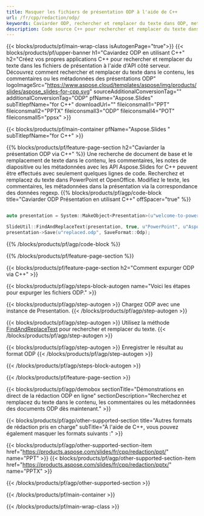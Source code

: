 ```yaml
---
title: Masquer les fichiers de présentation ODP à l'aide de C++
url: /fr/cpp/redaction/odp/
keywords: Caviarder ODP, rechercher et remplacer du texte dans ODP, mettre à jour la présentation ODP
description: Code source C++ pour rechercher et remplacer du texte dans la présentation ODP.
---
```


{{< blocks/products/pf/main-wrap-class isAutogenPage="true">}}
{{< blocks/products/pf/upper-banner h1="Caviardez ODP en utilisant C++" h2="Créez vos propres applications C++ pour rechercher et remplacer du texte dans les fichiers de présentation à l'aide d'API côté serveur. Découvrez comment rechercher et remplacer du texte dans le contenu, les commentaires ou les métadonnées des présentations ODP" logoImageSrc="https://www.aspose.cloud/templates/aspose/img/products/slides/aspose_slides-for-cpp.svg" sourceAdditionalConversionTag="" additionalConversionTag="ODP" pfName="Aspose.Slides" subTitlepfName="for C++" downloadUrl="" fileiconsmall1="PPT" fileiconsmall2="PPTX" fileiconsmall3="ODP" fileiconsmall4="POT" fileiconsmall5="ppsx" >}}

{{< blocks/products/pf/main-container pfName="Aspose.Slides " subTitlepfName="for C++" >}}

{{% blocks/products/pf/feature-page-section  h2="Caviarder la présentation ODP via C++" %}}
Une recherche de document de base et le remplacement de texte dans le contenu, les commentaires, les notes de diapositive ou les métadonnées avec les API Aspose.Slides for C++ peuvent être effectués avec seulement quelques lignes de code. Recherchez et remplacez du texte dans PowerPoint et OpenOffice. Modifiez le texte, les commentaires, les métadonnées dans la présentation via la correspondance des données regexp.
{{% blocks/products/pf/agp/code-block title="Caviarder ODP Présentation en utilisant C++" offSpacer="true" %}}

```cpp

auto presentation = System::MakeObject<Presentation>(u"welcome-to-powerpoint.odp");

SlideUtil::FindAndReplaceText(presentation, true, u"PowerPoint", u"Aspose.Slides", nullptr);
presentation->Save(u"replaced.odp", SaveFormat::Odp);	
```

{{% /blocks/products/pf/agp/code-block %}}

{{% /blocks/products/pf/feature-page-section %}}

{{< blocks/products/pf/feature-page-section  h2="Comment expurger ODP via C++" >}}

{{< blocks/products/pf/agp/steps-block-autogen name="Voici les étapes pour expurger les fichiers ODP." >}}

{{< blocks/products/pf/agp/step-autogen >}}
Chargez ODP avec une instance de Presentation.
{{< /blocks/products/pf/agp/step-autogen >}}

{{< blocks/products/pf/agp/step-autogen >}}
Utilisez la méthode [FindAndReplaceText](https://reference.aspose.com/slides/cpp/aspose.slides.util/slideutil/findandreplacetext/) pour rechercher et remplacer du texte.
{{< /blocks/products/pf/agp/step-autogen >}}

{{< blocks/products/pf/agp/step-autogen >}}
Enregistrer le résultat au format ODP
{{< /blocks/products/pf/agp/step-autogen >}}

{{< /blocks/products/pf/agp/steps-block-autogen >}}

{{< /blocks/products/pf/feature-page-section >}}

{{< blocks/products/pf/agp/demobox sectionTitle="Démonstrations en direct de la rédaction ODP en ligne" sectionDescription="Recherchez et remplacez du texte dans le contenu, les commentaires ou les métadonnées des documents ODP dès maintenant." >}}

{{< blocks/products/pf/agp/other-supported-section title="Autres formats de rédaction pris en charge" subTitle="À l'aide de C++, vous pouvez également masquer les formats suivants :" >}}

{{< blocks/products/pf/agp/other-supported-section-item href="https://products.aspose.com/slides/fr/cpp/redaction/ppt/" name="PPT" >}}
{{< blocks/products/pf/agp/other-supported-section-item href="https://products.aspose.com/slides/fr/cpp/redaction/pptx/" name="PPTX" >}}


{{< /blocks/products/pf/agp/other-supported-section >}}

{{< /blocks/products/pf/main-container >}}
    
{{< /blocks/products/pf/main-wrap-class >}}